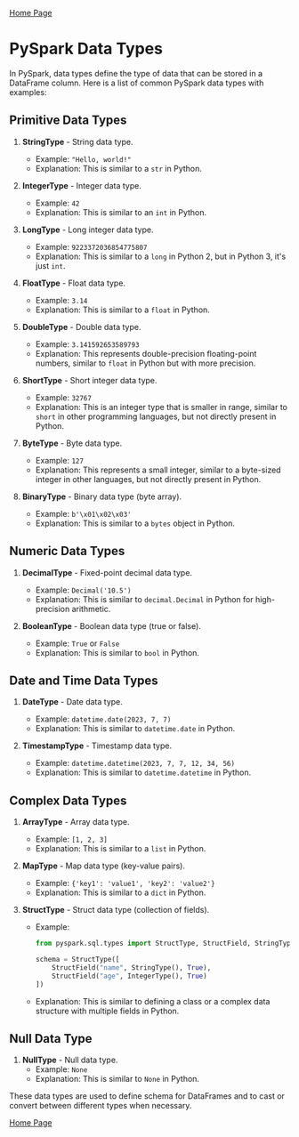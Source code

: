 [Home Page](README.md)

# PySpark Data Types

In PySpark, data types define the type of data that can be stored in a DataFrame column. Here is a list of common PySpark data types with examples:

## Primitive Data Types

1. **StringType** - String data type.
   - Example: `"Hello, world!"`
   - Explanation: This is similar to a `str` in Python.

2. **IntegerType** - Integer data type.
   - Example: `42`
   - Explanation: This is similar to an `int` in Python.

3. **LongType** - Long integer data type.
   - Example: `9223372036854775807`
   - Explanation: This is similar to a `long` in Python 2, but in Python 3, it's just `int`.

4. **FloatType** - Float data type.
   - Example: `3.14`
   - Explanation: This is similar to a `float` in Python.

5. **DoubleType** - Double data type.
   - Example: `3.141592653589793`
   - Explanation: This represents double-precision floating-point numbers, similar to `float` in Python but with more precision.

6. **ShortType** - Short integer data type.
   - Example: `32767`
   - Explanation: This is an integer type that is smaller in range, similar to `short` in other programming languages, but not directly present in Python.

7. **ByteType** - Byte data type.
   - Example: `127`
   - Explanation: This represents a small integer, similar to a byte-sized integer in other languages, but not directly present in Python.

8. **BinaryType** - Binary data type (byte array).
   - Example: `b'\x01\x02\x03'`
   - Explanation: This is similar to a `bytes` object in Python.

## Numeric Data Types

1. **DecimalType** - Fixed-point decimal data type.
   - Example: `Decimal('10.5')`
   - Explanation: This is similar to `decimal.Decimal` in Python for high-precision arithmetic.

2. **BooleanType** - Boolean data type (true or false).
   - Example: `True` or `False`
   - Explanation: This is similar to `bool` in Python.

## Date and Time Data Types

1. **DateType** - Date data type.
   - Example: `datetime.date(2023, 7, 7)`
   - Explanation: This is similar to `datetime.date` in Python.

2. **TimestampType** - Timestamp data type.
   - Example: `datetime.datetime(2023, 7, 7, 12, 34, 56)`
   - Explanation: This is similar to `datetime.datetime` in Python.

## Complex Data Types

1. **ArrayType** - Array data type.
   - Example: `[1, 2, 3]`
   - Explanation: This is similar to a `list` in Python.

2. **MapType** - Map data type (key-value pairs).
   - Example: `{'key1': 'value1', 'key2': 'value2'}`
   - Explanation: This is similar to a `dict` in Python.

3. **StructType** - Struct data type (collection of fields).
   - Example:
     ```python
     from pyspark.sql.types import StructType, StructField, StringType, IntegerType

     schema = StructType([
         StructField("name", StringType(), True),
         StructField("age", IntegerType(), True)
     ])
     ```
   - Explanation: This is similar to defining a class or a complex data structure with multiple fields in Python.

## Null Data Type

1. **NullType** - Null data type.
   - Example: `None`
   - Explanation: This is similar to `None` in Python.

These data types are used to define schema for DataFrames and to cast or convert between different types when necessary.

[Home Page](README.md)
